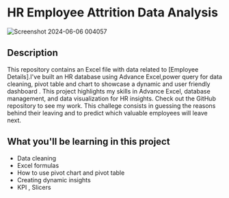 # HR Employee Attrition Data Analysis

![Screenshot 2024-06-06 004057](https://github.com/Deyrima22/HR-Employee-Attrition-Data-Analysis/blob/main/images/HR%20EMPLOYEE%20ATTRITION%20DASHBOARD.png)

## Description
This repository contains an Excel file with data related to [Employee Details].I've built an HR database using Advance Excel,power query for data cleaning, pivot table and chart to showcase a dynamic and user friendly dashboard .  This project highlights my skills in Advance Excel, database management, and data visualization for HR insights. Check out the GitHub repository to see my work. This challege consists in guessing the reasons behind their leaving and to predict which valuable employees will leave next.

  

## What you'll be learning in this project
 
  - Data cleaning
  - Excel formulas
  - How to use pivot chart and pivot table
  - Creating dynamic insights
  - KPI , Slicers
